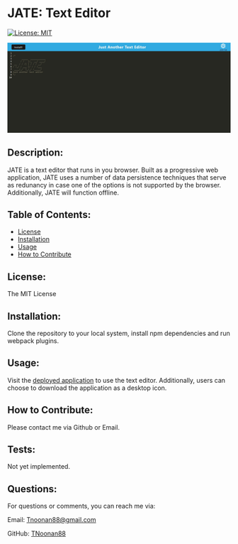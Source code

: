 # JATE: Text Editor
[![License: MIT](https://img.shields.io/badge/License-MIT-yellow.svg)](https://opensource.org/licenses/MIT)

![Screenshot](/.github/images/screenshot.png)

## Description:
JATE is a text editor that runs in you browser. Built as a progressive web application, JATE uses a number of data persistence techniques that serve as redunancy in case one of the options is not supported by the browser. Additionally, JATE will function offline.

## Table of Contents:
* [License](#license)
* [Installation](#installation)
* [Usage](#usage)
* [How to Contribute](#how-to-contribute)

## License:
The MIT License

## Installation:
Clone the repository to your local system, install npm dependencies and run webpack plugins.

## Usage:
Visit the [deployed application](https://squirrels-in-my-backyard.herokuapp.com/) to use the text editor. Additionally, users can choose to download the application as a desktop icon.

## How to Contribute:
Please contact me via Github or Email.

## Tests:
Not yet implemented.

## Questions:
For questions or comments, you can reach me via:

Email: Tnoonan88@gmail.com

GitHub: [TNoonan88](https://github.com/TNoonan88)
